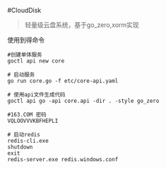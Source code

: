 #CloudDisk

>轻量级云盘系统，基于go_zero,xorm实现

使用到得命令
``` 
#创建单体服务
goctl api new core

# 启动服务
go run core.go -f etc/core-api.yaml

# 使用api文件生成代码
goctl api go -api core.api -dir . -style go_zero

#163.COM 密码
VQLOOVVVKBFHEPLI

# 启动redis
redis-cli.exe
shutdown
exit
redis-server.exe redis.windows.conf

```
